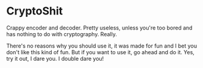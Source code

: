 # CryptoShit
Crappy encoder and decoder. Pretty useless, unless you're too bored and has nothing to do with cryptography. Really.

There's no reasons why you should use it, it was made for fun and I bet you don't like this kind of fun. But if you want to use it, 
go ahead and do it. Yes, try it out, I dare you. I double dare you!
